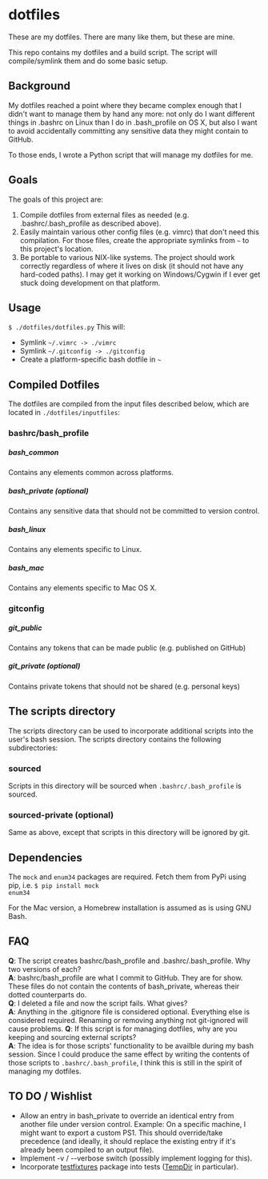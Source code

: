 # dotfiles
These are my dotfiles. There are many like them, but these are mine.

This repo contains my dotfiles and a build script. The script will compile/symlink them and do some basic setup.

## Background
My dotfiles reached a point where they became complex enough that I didn't want to manage them by hand any more: not only do I want different things in .bashrc on Linux than I do in .bash_profile on OS X, but also I want to avoid accidentally committing any sensitive data they might contain to GitHub.

To those ends, I wrote a Python script that will manage my dotfiles for me.

## Goals

The goals of this project are:  
1. Compile dotfiles from external files as needed (e.g. .bashrc/.bash_profile as described above).  
2. Easily maintain various other config files (e.g. vimrc) that don't need this compilation. For those files, create the appropriate symlinks from <code>~</code> to this project's location.  
3. Be portable to various NIX-like systems. The project should work correctly regardless of where it lives on disk (it should not have any hard-coded paths). I may get it working on Windows/Cygwin if I ever get stuck doing development on that platform.  

## Usage
<code>$ ./dotfiles/dotfiles.py</code>
This will:
* Symlink <code>~/.vimrc -> ./vimrc</code>
* Symlink <code>~/.gitconfig -> ./gitconfig</code>
* Create a platform-specific bash dotfile in <code>~</code>

## Compiled Dotfiles

The dotfiles are compiled from the input files described below, which are located in <code>./dotfiles/inputfiles</code>:

### bashrc/bash_profile

##### bash_common
Contains any elements common across platforms.

##### bash_private (optional)
Contains any sensitive data that should not be committed to version control.

##### bash_linux
Contains any elements specific to Linux.

##### bash_mac
Contains any elements specific to Mac OS X.

### gitconfig

##### git_public
Contains any tokens that can be made public (e.g. published on GitHub)

##### git_private (optional)
Contains private tokens that should not be shared (e.g. personal keys)

## The scripts directory
The scripts directory can be used to incorporate additional scripts into the user's bash session. The scripts directory contains the following subdirectories:

### sourced
Scripts in this directory will be sourced when `.bashrc/.bash_profile` is sourced. 

### sourced-private (optional)
Same as above, except that scripts in this directory will be ignored by git.

## Dependencies
The <code>mock</code> and <code>enum34</code> packages are required. Fetch them from PyPi using pip, i.e. <code>$ pip install mock enum34</code>

For the Mac version, a Homebrew installation is assumed as is using GNU Bash.

## FAQ
**Q**: The script creates bashrc/bash_profile and .bashrc/.bash_profile. Why two versions of each?  
**A**: bashrc/bash_profile are what I commit to GitHub. They are for show. These files do not contain the contents of bash_private, whereas their dotted counterparts do.  
**Q**: I deleted a file and now the script fails. What gives?  
**A**: Anything in the .gitignore file is considered optional. Everything else is considered required. Renaming or removing anything not git-ignored will cause problems.
**Q**: If this script is for managing dotfiles, why are you keeping and sourcing external scripts?  
**A**: The idea is for those scripts' functionality to be availble during my bash session. Since I could produce the same effect by writing the contents of those scripts to `.bashrc/.bash_profile`, I think this is still in the spirit of managing my dotfiles.

## TO DO / Wishlist
- Allow an entry in bash_private to override an identical entry from another file under version control. Example: On a specific machine, I might want to export a custom PS1. This should override/take precedence (and ideally, it should replace the existing entry if it's already been compiled to an output file).
- Implement -v / --verbose switch (possibly implement logging for this).
- Incorporate [testfixtures](https://pythonhosted.org/testfixtures/index.html) package into tests ([TempDir](https://pythonhosted.org/testfixtures/files.html) in particular).
